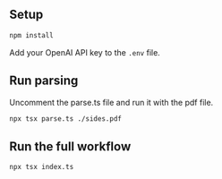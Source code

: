 ## Setup

```bash
npm install
```

Add your OpenAI API key to the `.env` file.


## Run parsing

Uncomment the parse.ts file and run it with the pdf file.

```bash
npx tsx parse.ts ./sides.pdf
```

## Run the full workflow

```bash
npx tsx index.ts
```
